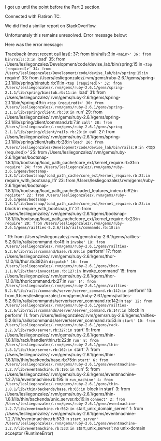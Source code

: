 I got up until the point before the Part 2 section.

Connected with Flatiron TC.

We did find a similar report on StackOverflow.

Unfortunately this remains unresolved. Error message below:

Here was the error message:

Traceback (most recent call last):
37: from bin/rails:3:in `<main>' 36: from bin/rails:3:in `load'
35: from /Users/lesliegonzalez/Development/code/devise_lab/bin/spring:15:in `<top (required)>' 34: from /Users/lesliegonzalez/Development/code/devise_lab/bin/spring:15:in `require'
33: from /Users/lesliegonzalez/.rvm/gems/ruby-2.6.1/gems/spring-2.1.1/lib/spring/binstub.rb:11:in `<top (required)>' 32: from /Users/lesliegonzalez/.rvm/gems/ruby-2.6.1/gems/spring-2.1.1/lib/spring/binstub.rb:11:in `load'
31: from /Users/lesliegonzalez/.rvm/gems/ruby-2.6.1/gems/spring-2.1.1/bin/spring:49:in `<top (required)>' 30: from /Users/lesliegonzalez/.rvm/gems/ruby-2.6.1/gems/spring-2.1.1/lib/spring/client.rb:30:in `run'
29: from /Users/lesliegonzalez/.rvm/gems/ruby-2.6.1/gems/spring-2.1.1/lib/spring/client/command.rb:7:in `call' 28: from /Users/lesliegonzalez/.rvm/gems/ruby-2.6.1/gems/spring-2.1.1/lib/spring/client/rails.rb:28:in `call'
27: from /Users/lesliegonzalez/.rvm/gems/ruby-2.6.1/gems/spring-2.1.1/lib/spring/client/rails.rb:28:in `load' 26: from /Users/lesliegonzalez/Development/code/devise_lab/bin/rails:9:in `<top (required)>'
25: from /Users/lesliegonzalez/.rvm/gems/ruby-2.6.1/gems/bootsnap-1.8.1/lib/bootsnap/load_path_cache/core_ext/kernel_require.rb:31:in `require' 24: from /Users/lesliegonzalez/.rvm/gems/ruby-2.6.1/gems/bootsnap-1.8.1/lib/bootsnap/load_path_cache/core_ext/kernel_require.rb:22:in `require_with_bootsnap_lfi'
23: from /Users/lesliegonzalez/.rvm/gems/ruby-2.6.1/gems/bootsnap-1.8.1/lib/bootsnap/load_path_cache/loaded_features_index.rb:92:in `register' 22: from /Users/lesliegonzalez/.rvm/gems/ruby-2.6.1/gems/bootsnap-1.8.1/lib/bootsnap/load_path_cache/core_ext/kernel_require.rb:23:in `block in require_with_bootsnap_lfi'
21: from /Users/lesliegonzalez/.rvm/gems/ruby-2.6.1/gems/bootsnap-1.8.1/lib/bootsnap/load_path_cache/core_ext/kernel_require.rb:23:in `require' 20: from /Users/lesliegonzalez/.rvm/gems/ruby-2.6.1/gems/railties-5.2.6/lib/rails/commands.rb:18:in `<main>'
19: from /Users/lesliegonzalez/.rvm/gems/ruby-2.6.1/gems/railties-5.2.6/lib/rails/command.rb:46:in `invoke' 18: from /Users/lesliegonzalez/.rvm/gems/ruby-2.6.1/gems/railties-5.2.6/lib/rails/command/base.rb:69:in `perform'
17: from /Users/lesliegonzalez/.rvm/gems/ruby-2.6.1/gems/thor-1.1.0/lib/thor.rb:392:in `dispatch' 16: from /Users/lesliegonzalez/.rvm/gems/ruby-2.6.1/gems/thor-1.1.0/lib/thor/invocation.rb:127:in `invoke_command'
15: from /Users/lesliegonzalez/.rvm/gems/ruby-2.6.1/gems/thor-1.1.0/lib/thor/command.rb:27:in `run' 14: from /Users/lesliegonzalez/.rvm/gems/ruby-2.6.1/gems/railties-5.2.6/lib/rails/commands/server/server_command.rb:142:in `perform'
13: from /Users/lesliegonzalez/.rvm/gems/ruby-2.6.1/gems/railties-5.2.6/lib/rails/commands/server/server_command.rb:142:in `tap' 12: from /Users/lesliegonzalez/.rvm/gems/ruby-2.6.1/gems/railties-5.2.6/lib/rails/commands/server/server_command.rb:147:in `block in perform'
11: from /Users/lesliegonzalez/.rvm/gems/ruby-2.6.1/gems/railties-5.2.6/lib/rails/commands/server/server_command.rb:53:in `start' 10: from /Users/lesliegonzalez/.rvm/gems/ruby-2.6.1/gems/rack-2.2.3/lib/rack/server.rb:327:in `start'
9: from /Users/lesliegonzalez/.rvm/gems/ruby-2.6.1/gems/thin-1.8.1/lib/rack/handler/thin.rb:22:in `run' 8: from /Users/lesliegonzalez/.rvm/gems/ruby-2.6.1/gems/thin-1.8.1/lib/thin/server.rb:162:in `start'
7: from /Users/lesliegonzalez/.rvm/gems/ruby-2.6.1/gems/thin-1.8.1/lib/thin/backends/base.rb:75:in `start' 6: from /Users/lesliegonzalez/.rvm/gems/ruby-2.6.1/gems/eventmachine-1.2.7/lib/eventmachine.rb:195:in `run'
5: from /Users/lesliegonzalez/.rvm/gems/ruby-2.6.1/gems/eventmachine-1.2.7/lib/eventmachine.rb:195:in `run_machine' 4: from /Users/lesliegonzalez/.rvm/gems/ruby-2.6.1/gems/thin-1.8.1/lib/thin/backends/base.rb:65:in `block in start'
3: from /Users/lesliegonzalez/.rvm/gems/ruby-2.6.1/gems/thin-1.8.1/lib/thin/backends/unix_server.rb:19:in `connect' 2: from /Users/lesliegonzalez/.rvm/gems/ruby-2.6.1/gems/eventmachine-1.2.7/lib/eventmachine.rb:562:in `start_unix_domain_server'
1: from /Users/lesliegonzalez/.rvm/gems/ruby-2.6.1/gems/eventmachine-1.2.7/lib/eventmachine.rb:533:in `start_server' /Users/lesliegonzalez/.rvm/gems/ruby-2.6.1/gems/eventmachine-1.2.7/lib/eventmachine.rb:533:in `start_unix_server': no unix-domain acceptor (RuntimeError)
